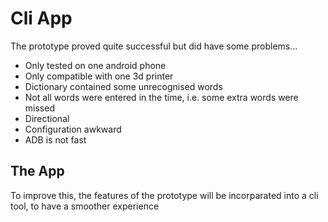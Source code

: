 # Cli App

The prototype proved quite successful but did have some problems... 

- Only tested on one android phone
- Only compatible with one 3d printer
- Dictionary contained some unrecognised words
- Not all words were entered in the time, i.e. some extra words were missed
- Directional
- Configuration awkward
- ADB is not fast

## The App

To improve this, the features of the prototype will be incorparated into a cli tool, to have a smoother experience
